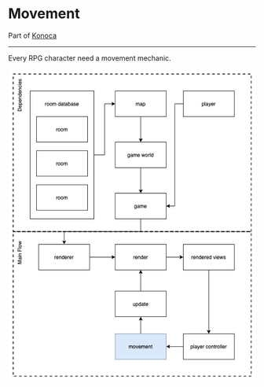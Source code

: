 # Movement

Part of [Konoca](https://github.com/farishan/konoca)

---

Every RPG character need a movement mechanic.

![diagram](/konoca_movement_simple_diagram.jpg)